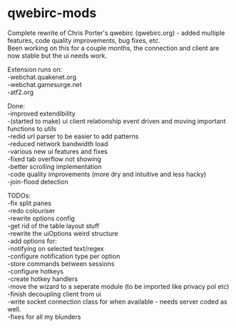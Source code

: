 qwebirc-mods  
=============  
  
Complete rewrite of Chris Porter's qwebirc (qwebirc.org) - added multiple features, code quality improvements, bug fixes, etc.  
Been working on this for a couple months, the connection and client are now stable but the ui needs work.  
  
Extension runs on:  
    -webchat.quakenet.org  
    -webchat.gamesurge.net  
    -atf2.org  
  
  
Done:  
-improved extendibility  
	-(started to make) ui client relationship event driven and moving important functions to utils  
	-redid url parser to be easier to add patterns  
-reduced network bandwidth load  
-various new ui features and fixes  
	-fixed tab overflow not showing  
	-better scrolling implementation  
-code quality improvements (more dry and intuitive and less hacky)  
-join-flood detection  
  
  
TODOs:  
-fix split panes  
-redo colouriser  
-rewrite options config  
    -get rid of the table layout stuff  
    -rewrite the uiOptions weird structure  
    -add options for:  
        -notifying on selected text/regex  
        -configure notification type per option  
        -store commands between sessions  
        -configure hotkeys  
-create hotkey handlers  
-move the wizard to a seperate module (to be imported like privacy pol etc)  
-finish decoupling client from ui  
-write socket connection class for when available - needs server coded as well.  
-fixes for all my blunders
